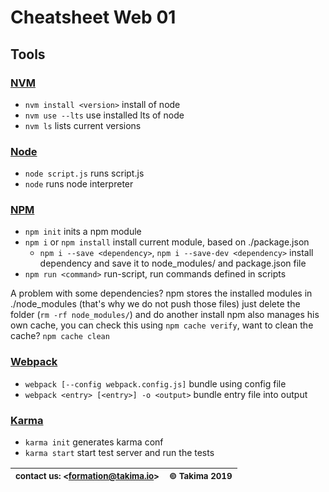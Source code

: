 # Cheatsheet Web 01

## Tools

### [NVM](https://github.com/creationix/nvm)
 - `nvm install <version>` install <version> of node
 - `nvm use --lts` use installed lts of node
 - `nvm ls` lists current versions
### [Node](https://nodejs.org)
 - `node script.js` runs script.js
 - `node` runs node interpreter
### [NPM](https://www.npmjs.com/)
 - `npm init` inits a npm module
 - `npm i` or `npm install` install current module, based on ./package.json
    - `npm i --save <dependency>`, `npm i --save-dev <dependency>` install dependency and save it to node_modules/ and
    package.json file
 - `npm run <command>` run-script, run commands defined in scripts
 
A problem with some dependencies?
npm stores the installed modules in ./node_modules (that's why we do not push those files)
just delete the folder (`rm -rf node_modules/`) and do another install
npm also manages his own cache, you can check this using `npm cache verify`, want to clean the cache? `npm cache clean`

### [Webpack](https://webpack.js.org)
 - `webpack [--config webpack.config.js]` bundle using config file
 - `webpack <entry> [<entry>] -o <output>` bundle entry file into output
### [Karma](https://karma-runner.github.io/latest/index.html)
 - `karma init` generates karma conf
 - `karma start` start test server and run the tests


| <sub>contact us: <[formation@takima.io](mailto://formation@takima.io)></sub> | <sub>© Takima 2019</sub> |
| --- | ---:|
